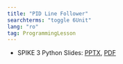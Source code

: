 ```yaml
---
title: "PID Line Follower"
searchterms: "toggle 6Unit"
lang: "ro"
tag: ProgrammingLesson
---
```

 <ul>

 <li class="ng-binding">SPIKE 3 Python Slides:
 <a href="PyProgrammingLessons/SP3PIDLineFollowerPython (rom).pptx">PPTX</a>,
 <a href="PyProgrammingLessons/SP3PIDLineFollowerPython (rom).pdf">PDF</a>
 </li>
 </ul>
